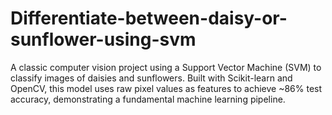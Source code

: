# Differentiate-between-daisy-or-sunflower-using-svm
A classic computer vision project using a Support Vector Machine (SVM) to classify images of daisies and sunflowers. Built with Scikit-learn and OpenCV, this model uses raw pixel values as features to achieve ~86% test accuracy, demonstrating a fundamental machine learning pipeline.
